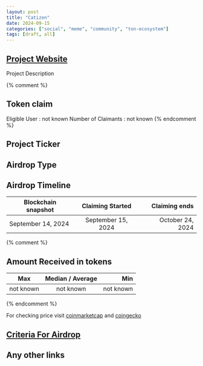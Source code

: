 ```yaml
---
layout: post
title: "Catizen"
date: 2024-09-15
categories: ["social", "meme", "community", "ton-ecosystem"]
tags: [draft, all]
---
```


## [Project Website](link)

Project Description

{% comment %}

## Token claim

Eligible User : not known
Number of Claimants : not known
{% endcomment %}

## Project Ticker

## Airdrop Type

## Airdrop Timeline

| Blockchain snapshot |  Claiming Started  |    Claiming ends |
| ------------------- | :----------------: | ---------------: |
| September 14, 2024  | September 15, 2024 | October 24, 2024 |

{% comment %}

## Amount Received in tokens

| Max       | Median / Average |       Min |
| --------- | :--------------: | --------: |
| not known |    not known     | not known |

{% endcomment %}

For checking price visit [coinmarketcap](https://coinmarketcap.com/currencies/) and [coingecko](https://www.coingecko.com/en/coins/)

## [Criteria For Airdrop](link)

## Any other links
